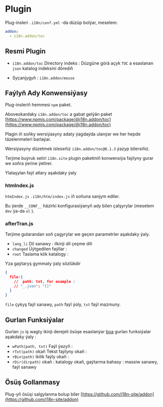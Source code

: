 # Plugin

Plug-insleri `.i18n/conf.yml` -da düzüp bolýar, meselem:

```yml
addon:
  - i18n.addon/toc
```

## Resmi Plugin

* `i18n.addon/toc` Directory indeks :
  Düzgüne görä açyk `TOC` a esaslanan `json` katalog indeksini dörediň

* Syçanjygyň : `i18n.addon/mouse`

## Faýlyň Ady Konwensiýasy

Plug-insleriň hemmesi `npm` paket.

Aboveokardaky `i18n.addon/toc` a gabat gelýän paket [https://www.npmjs.com/package/@i18n.addon/toc](https://www.npmjs.com/package/@i18n.addon/toc)

Plagin iň soňky wersiýasyny adaty ýagdaýda ulanýar we her hepde täzelenmeleri barlaýar.

Wersiýasyny düzetmek isleseňiz `i18n.addon/toc@0.1.3` ýazyp bilersiňiz.

Terjime buýruk setiri `i18n.site` plugin paketiniň konwensiýa faýlyny gurar we soňra ýerine ýetirer.

Ylalaşylan faýl atlary aşakdaky ýaly

### htmIndex.js

`htmIndex.js` `.i18n/htm/index.js` iň soňuna sanjym ediler.

Bu ýerde `__CONF__` häzirki konfigurasiýanyň ady bilen çalşyrylar (meselem `dev` ýa-da `ol` ).

### afterTran.js

Terjime gutarandan soň çagyrylar we geçen parametrler aşakdaky ýaly.

* `lang_li` Dil sanawy : ilkinji dil çeşme dili
* `changed` Üýtgedilen faýllar :
* `root` Taslama kök katalogy :

Yza gaýtaryş gymmaty ýaly sözlükdir

```json
{
  file:{
    //  path: txt, for example :
    // "_.json": "[]"
  }
}
```

`file` çykyş faýl sanawy, `path` faýl ýoly, `txt` faýl mazmuny.

## Gurlan Funksiýalar

Gurlan `js` iş wagty ikinji derejeli ösüşe esaslanýar [boa](https://github.com/boa-dev/boa) gurlan funksiýalar aşakdaky ýaly :

* `wPath(path, txt)` Faýl ýazyň :
* `rTxt(path)` okaň Tekst faýlyny okaň :
* `rBin(path)` ikilik faýly okaň :
* `rDir(dirpath)` okaň : katalogy okaň, gaýtarma bahasy : massiw sanawy, faýl sanawy

## Ösüş Gollanmasy

Plug-yň ösüşi salgylanma bolup biler [https://github.com/i18n-site/addon](https://github.com/i18n-site/addon)